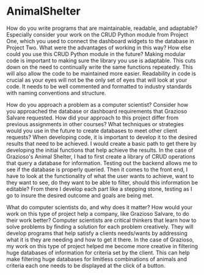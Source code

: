 # AnimalShelter
How do you write programs that are maintainable, readable, and adaptable? Especially consider your work on the CRUD Python module from Project One, which you used to connect the dashboard widgets to the database in Project Two. What were the advantages of working in this way? How else could you use this CRUD Python module in the future?
  Making modular code is important to making sure the library you use is adaptable. This cuts down on the need to continually write the same functions repeatedly. This will also allow the code to be maintained more easier. Readability in code is crucial as your eyes will not be the only set of eyes that will look at your code. It needs to be well commented and formatted to industry standards with naming conventions and structure. 
  
 How do you approach a problem as a computer scientist? Consider how you approached the database or dashboard requirements that Grazioso Salvare requested. How did your approach to this project differ from previous assignments in other courses? What techniques or strategies would you use in the future to create databases to meet other client requests?
  When developing code, it is important to develop it to the desired results that need to be achieved. I would create a basic path to get there by developing the initial functions that help achieve the results. In the case of Grazioso's Animal Shelter, I had to first create a library of CRUD operations that query a database for information. Testing out the backend allows me to see if the database is properly queried. Then it comes to the front end, I have to look at the functionality of what the user wants to achieve, want to they want to see, do they want to be able to filter, should this information be editable? From there I develop each part like a stepping stone, testing as I go to insure the desired outcome and goals are being met. 
  
  What do computer scientists do, and why does it matter? How would your work on this type of project help a company, like Grazioso Salvare, to do their work better?
  Computer scientists are critical thinkers that learn how to solve problems by finding a solution for each problem creatively. They will develop programs that help satisfy a clients needs/wants by addressing what it is they are needing and how to get it there. In the case of Grazioso, my work on this type of project helped me become more creative in filtering huge databases of information for criteria set by the client. This can help make filtering huge databases for limitless combinations of animals and criteria each one needs to be displayed at the click of a button. 
